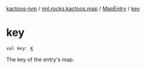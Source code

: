 [kactoos-jvm](../../index.md) / [nnl.rocks.kactoos.map](../index.md) / [MapEntry](index.md) / [key](./key.md)

# key

`val key: `[`K`](index.md#K)

The key of the entry's map.

